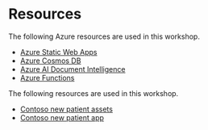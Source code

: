 # Resources

The following Azure resources are used in this workshop.

- [Azure Static Web Apps](https://azure.microsoft.com/services/app-service/static/?WT.mc_id=aiml-77396-cxa)
- [Azure Cosmos DB](https://azure.microsoft.com/services/cosmos-db/?WT.mc_id=aiml-77396-cxa)
- [Azure AI Document Intelligence](https://azure.microsoft.com/products/ai-services/ai-document-intelligence/?WT.mc_id=aiml-77396-cxa)
- [Azure Functions](https://azure.microsoft.com/services/functions/?WT.mc_id=aiml-77396-cxa)

The following resources are used in this workshop.

- [Contoso new patient assets](https://github.com/newpatiente2e/new_patient_assets)
- [Contoso new patient app](https://github.com/newpatiente2e/Contoso-New-Patient-App)
